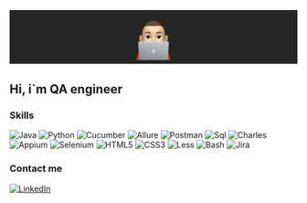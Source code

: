 [![Header](https://github.com/SamGruzdev/samgruzdev/blob/main/assets/Header.png)](http://samgruzdev.ru/)

## Hi, i`m QA engineer

### Skills
![Java](https://img.shields.io/badge/-Java-252525?style=for-the-badge&logo=Java&logoColor=F05033)
![Python](https://img.shields.io/badge/-Python-252525?style=for-the-badge&logo=Python&logoColor=6C9AC1)
![Cucumber](https://img.shields.io/badge/-Cucumber-252525?style=for-the-badge&logo=Cucumber&logoColor=22D888)
![Allure](https://img.shields.io/badge/-Allure-252525?style=for-the-badge&logo=Allure&logoColor=F05033)
![Postman](https://img.shields.io/badge/-Postman-252525?style=for-the-badge&logo=Postman&logoColor=FF931E)
![Sql](https://img.shields.io/badge/-Sql-252525?style=for-the-badge&logo=MySql&logoColor=FFFFFF)
![Charles](https://img.shields.io/badge/-Charles-252525?style=for-the-badge&logo=TorProject&logoColor=FFFFFF)
![Appium](https://img.shields.io/badge/-Appium-252525?style=for-the-badge&logo=Appium&logoColor=F05033)
![Selenium](https://img.shields.io/badge/-Selenium,Selenide-252525?style=for-the-badge&logo=Selenium&logoColor=FFFFFF)
![HTML5](https://img.shields.io/badge/-HTML5-252525?style=for-the-badge&logo=HTML5&logoColor=E44D26)
![CSS3](https://img.shields.io/badge/-CSS3-252525?style=for-the-badge&logo=CSS3&logoColor=264DE4)
![Less](https://img.shields.io/badge/-Less-252525?style=for-the-badge&logo=Less&logoColor=FFFFFF)
![Bash](https://img.shields.io/badge/-Bash-252525?style=for-the-badge&logo=GnuBash&logoColor=FFFFFF)
![Jira](https://img.shields.io/badge/-Jira-252525?style=for-the-badge&logo=Jira&logoColor=0A5FD9)

### Contact me
[![LinkedIn](https://img.shields.io/badge/-LinkedIn-252525?style=for-the-badge&logo=LinkedIn&logoColor=007BB6)](https://www.linkedin.com/in/samgruzdev/)
